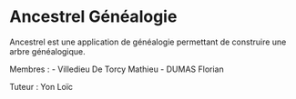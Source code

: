 # Ancestrel Généalogie

Ancestrel est une application de généalogie permettant de construire une arbre généalogique.




Membres : - Villedieu De Torcy Mathieu
          - DUMAS Florian 

Tuteur : Yon Loïc
